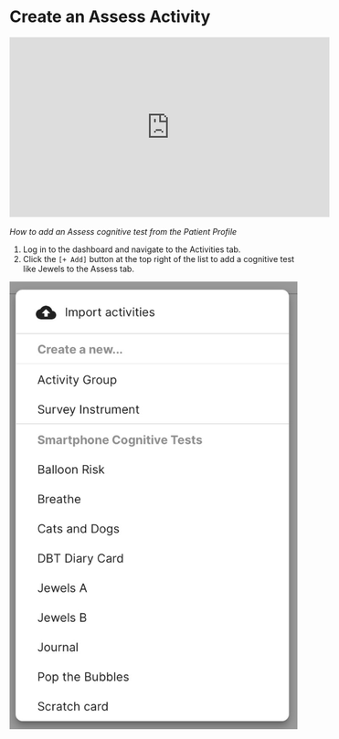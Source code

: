 # Create an Assess Activity

<iframe width="560" height="315" src="https://www.youtube.com/embed/-km1ztZgLdY" title="YouTube video player" frameborder="0" allow="accelerometer; autoplay; clipboard-write; encrypted-media; gyroscope; picture-in-picture" allowfullscreen></iframe>

*How to add an Assess cognitive test from the Patient Profile*

1. Log in to the dashboard and navigate to the Activities tab.
2. Click the `[+ Add]` button at the top right of the list to add a cognitive test like Jewels to the Assess tab.

![](../../06-start_here/06-activities/assets/activity_menu.jpg)
